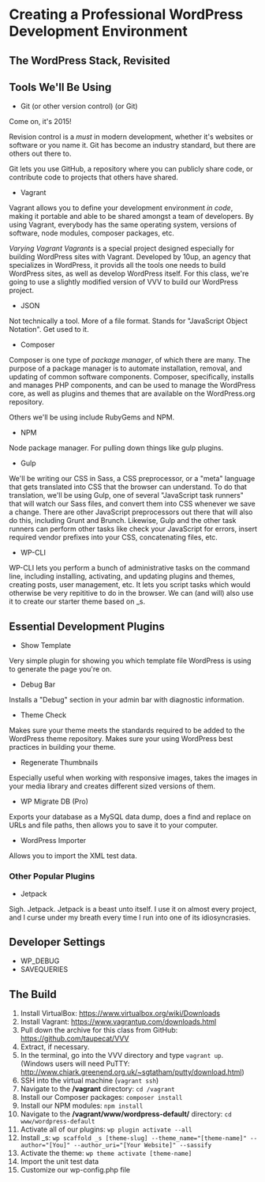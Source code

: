 # Creating a Professional WordPress Development Environment

## The WordPress Stack, Revisited

## Tools We'll Be Using

* Git (or other version control) (or Git)

Come on, it's 2015!

Revision control is a _must_ in modern development, whether it's websites or software or you name it. Git has become an industry standard, but there are others out there to.

Git lets you use GitHub, a repository where you can publicly share code, or contribute code to projects that others have shared.

* Vagrant

Vagrant allows you to define your development environment _in code_, making it portable and able to be shared amongst a team of developers. By using Vagrant, everybody has the same operating system, versions of software, node modules, composer packages, etc.

_Varying Vagrant Vagrants_ is a special project designed especially for building WordPress sites with Vagrant. Developed by 10up, an agency that specializes in WordPress, it provids all the tools one needs to build WordPress sites, as well as develop WordPress itself. For this class, we're going to use a slightly modified version of VVV to build our WordPress project.

* JSON

Not technically a tool. More of a file format. Stands for "JavaScript Object Notation". Get used to it.

* Composer

Composer is one type of _package manager_, of which there are many. The purpose of a package manager is to automate installation, removal, and updating of common software components. Composer, specifically, installs and manages PHP components, and can be used to manage the WordPress core, as well as plugins and themes that are available on the WordPress.org repository.

Others we'll be using include RubyGems and NPM.

* NPM

Node package manager. For pulling down things like gulp plugins.

* Gulp

We'll be writing our CSS in Sass, a CSS preprocessor, or a "meta" language that gets translated into CSS that the browser can understand. To do that translation, we'll be using Gulp, one of several "JavaScript task runners" that will watch our Sass files, and convert them into CSS whenever we save a change. There are other JavaScript preprocessors out there that will also do this, including Grunt and Brunch. Likewise, Gulp and the other task runners can perform other tasks like check your JavaScript for errors, insert required vendor prefixes into your CSS, concatenating files, etc.

* WP-CLI

WP-CLI lets you perform a bunch of administrative tasks on the command line, including installing, activating, and updating plugins and themes, creating posts, user management, etc. It lets you script tasks which would otherwise be very repititive to do in the browser. We can (and will) also use it to create our starter theme based on _s.

## Essential Development Plugins

* Show Template

Very simple plugin for showing you which template file WordPress is using to generate the page you're on.

* Debug Bar

Installs a "Debug" section in your admin bar with diagnostic information.

* Theme Check

Makes sure your theme meets the standards required to be added to the WordPress theme repository. Makes sure your using WordPress best practices in building your theme.

* Regenerate Thumbnails

Especially useful when working with responsive images, takes the images in your media library and creates different sized versions of them.

* WP Migrate DB (Pro)

Exports your database as a MySQL data dump, does a find and replace on URLs and file paths, then allows you to save it to your computer.

* WordPress Importer

Allows you to import the XML test data.

### Other Popular Plugins

* Jetpack

Sigh. Jetpack. Jetpack is a beast unto itself. I use it on almost every project, and I curse under my breath every time I run into one of its idiosyncrasies.

## Developer Settings

* WP_DEBUG
* SAVEQUERIES

## The Build

1. Install VirtualBox: https://www.virtualbox.org/wiki/Downloads
2. Install Vagrant: https://www.vagrantup.com/downloads.html
3. Pull down the archive for this class from GitHub: https://github.com/taupecat/VVV
4. Extract, if necessary.
5. In the terminal, go into the VVV directory and type `vagrant up`. (Windows users will need PuTTY: http://www.chiark.greenend.org.uk/~sgtatham/putty/download.html)
6. SSH into the virtual machine (`vagrant ssh`)
7. Navigate to the **/vagrant** directory: `cd /vagrant`
9. Install our Composer packages: `composer install`
8. Install our NPM modules: `npm install`
10. Navigate to the **/vagrant/www/wordpress-default/** directory: `cd www/wordpress-default`
11. Activate all of our plugins: `wp plugin activate --all`
12. Install _s: `wp scaffold _s [theme-slug] --theme_name="[theme-name]" --author="[You]" --author_uri="[Your Website]" --sassify`
13. Activate the theme: `wp theme activate [theme-name]`
14. Import the unit test data
15. Customize our wp-config.php file
